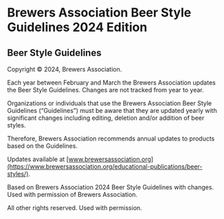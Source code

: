 # Brewers Association Beer Style Guidelines 2024 Edition

## Beer Style Guidelines

Copyright &copy; 2024, Brewers Association.

Each year between February and March the Brewers Association updates the Beer Style Guidelines.  Changes are not tracked from year to year.

Organizations or individuals that use the Brewers Association Beer Style Guidelines (“Guidelines”) must be aware that they are updated yearly with significant changes including editing, deletion and/or addition of beer styles.

Therefore, Brewers Association recommends annual updates to products based on the Guidelines.

Updates available at [www.brewersassociation.org](https://www.brewersassociation.org/educational-publications/beer-styles/).

Based on Brewers Association 2024 Beer Style Guidelines with changes. Used with permission of Brewers Association.

All other rights reserved. Used with permission.

